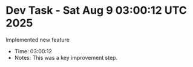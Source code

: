 # Dev Task - Sat Aug  9 03:00:12 UTC 2025
Implemented new feature
- Time: 03:00:12
- Notes: This was a key improvement step.
